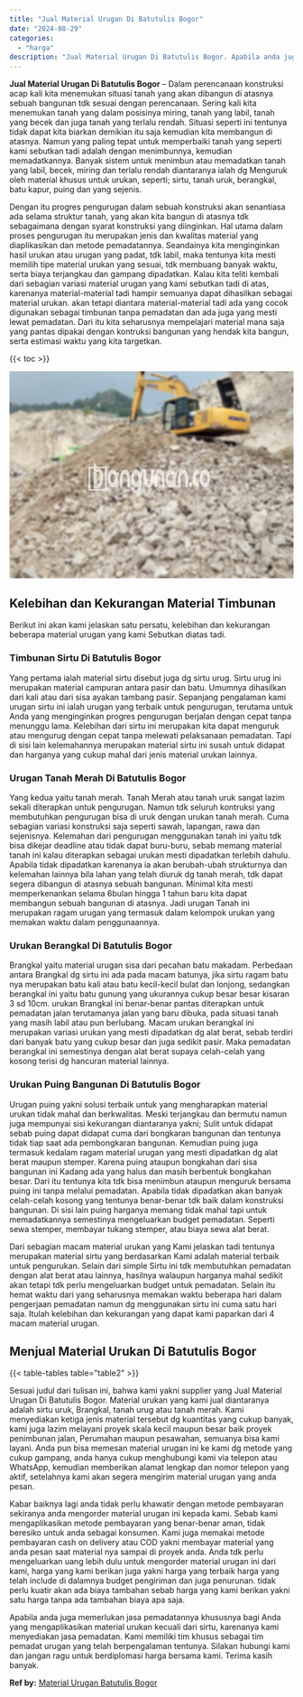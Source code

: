 ```yaml
---
title: "Jual Material Urugan Di Batutulis Bogor"
date: "2024-08-29"
categories: 
  - "harga"
description: "Jual Material Urugan Di Batutulis Bogor. Apabila anda juga memerlukan jasa pemadatannya khususnya bagi Anda yang mengaplikasikan material urukan kecuali dari..."
---
```


**Jual Material Urugan Di Batutulis Bogor** – Dalam perencanaan konstruksi acap kali kita menemukan situasi tanah yang akan dibangun di atasnya sebuah bangunan tdk sesuai dengan perencanaan. Sering kali kita menemukan tanah yang dalam posisinya miring, tanah yang labil, tanah yang becek dan juga tanah yang terlalu rendah. Situasi seperti ini tentunya tidak dapat kita biarkan demikian itu saja kemudian kita membangun di atasnya. Namun yang paling tepat untuk memperbaiki tanah yang seperti kami sebutkan tadi adalah dengan menimbunnya, kemudian memadatkannya. Banyak sistem untuk menimbun atau memadatkan tanah yang labil, becek, miring dan terlalu rendah diantaranya ialah dg Menguruk oleh material khusus untuk urukan, seperti; sirtu, tanah uruk, berangkal, batu kapur, puing dan yang sejenis.

Dengan itu progres pengurugan dalam sebuah konstruksi akan senantiasa ada selama struktur tanah, yang akan kita bangun di atasnya tdk sebagaimana dengan syarat konstruksi yang diinginkan. Hal utama dalam proses pengurugan itu merupakan jenis dan kwalitas material yang diaplikasikan dan metode pemadatannya. Seandainya kita menginginkan hasil urukan atau urugan yang padat, tdk labil, maka tentunya kita mesti memilih tipe material urukan yang sesuai, tdk membuang banyak waktu, serta biaya terjangkau dan gampang dipadatkan. Kalau kita teliti kembali dari sebagian variasi material urugan yang kami sebutkan tadi di atas, karenanya material-material tadi hampir semuanya dapat dihasilkan sebagai material urukan. akan tetapi diantara material-material tadi ada yang cocok digunakan sebagai timbunan tanpa pemadatan dan ada juga yang mesti lewat pemadatan. Dari itu kita seharusnya mempelajari material mana saja yang pantas dipakai dengan kontruksi bangunan yang hendak kita bangun, serta estimasi waktu yang kita targetkan.

{{< toc >}}

![Jual Material Urugan Di Batutulis Bogor](/images/jual-urugan-39.png)

## Kelebihan dan Kekurangan Material Timbunan

Berikut ini akan kami jelaskan satu persatu, kelebihan dan kekurangan beberapa material urugan yang kami Sebutkan diatas tadi.

### Timbunan Sirtu Di Batutulis Bogor

Yang pertama ialah material sirtu disebut juga dg sirtu urug. Sirtu urug ini merupakan material campuran antara pasir dan batu. Umumnya dihasilkan dari kali atau dari sisa ayakan tambang pasir. Sepanjang pengalaman kami urugan sirtu ini ialah urugan yang terbaik untuk pengurugan, terutama untuk Anda yang menginginkan progres pengurugan berjalan dengan cepat tanpa menunggu lama. Kelebihan dari sirtu ini merupakan kita dapat menguruk atau mengurug dengan cepat tanpa melewati pelaksanaan pemadatan. Tapi di sisi lain kelemahannya merupakan material sirtu ini susah untuk didapat dan harganya yang cukup mahal dari jenis material urukan lainnya.

### Urugan Tanah Merah Di Batutulis Bogor

Yang kedua yaitu tanah merah. Tanah Merah atau tanah uruk sangat lazim sekali diterapkan untuk pengurugan. Namun tdk seluruh kontruksi yang membutuhkan pengurugan bisa di uruk dengan urukan tanah merah. Cuma sebagian variasi konstruksi saja seperti sawah, lapangan, rawa dan sejenisnya. Kelemahan dari pengurugan menggunakan tanah ini yaitu tdk bisa dikejar deadline atau tidak dapat buru-buru, sebab memang material tanah ini kalau diterapkan sebagai urukan mesti dipadatkan terlebih dahulu. Apabila tidak dipadatkan karenanya ia akan berubah-ubah strukturnya dan kelemahan lainnya bila lahan yang telah diuruk dg tanah merah, tdk dapat segera dibangun di atasnya sebuah bangunan. Minimal kita mesti memperkenankan selama 6bulan hingga 1 tahun baru kita dapat membangun sebuah bangunan di atasnya. Jadi urugan Tanah ini merupakan ragam urugan yang termasuk dalam kelompok urukan yang memakan waktu dalam penggunaannya.

### Urukan Berangkal Di Batutulis Bogor

Brangkal yaitu material urugan sisa dari pecahan batu makadam. Perbedaan antara Brangkal dg sirtu ini ada pada macam batunya, jika sirtu ragam batu nya merupakan batu kali atau batu kecil-kecil bulat dan lonjong, sedangkan berangkal ini yaitu batu gunung yang ukurannya cukup besar besar kisaran 3 sd 10cm. urukan Brangkal ini benar-benar pantas diterapkan untuk pemadatan jalan terutamanya jalan yang baru dibuka, pada situasi tanah yang masih labil atau pun berlubang. Macam urukan berangkal ini merupakan variasi urukan yang mesti dipadatkan dg alat berat, sebab terdiri dari banyak batu yang cukup besar dan juga sedikit pasir. Maka pemadatan berangkal ini semestinya dengan alat berat supaya celah-celah yang kosong terisi dg hancuran material lainnya.

### Urukan Puing Bangunan Di Batutulis Bogor

Urugan puing yakni solusi terbaik untuk yang mengharapkan material urukan tidak mahal dan berkwalitas. Meski terjangkau dan bermutu namun juga mempunyai sisi kekurangan diantaranya yakni; Sulit untuk didapat sebab puing dapat didapat cuma dari bongkaran bangunan dan tentunya tidak tiap saat ada pembongkaran bangunan. Kemudian puing juga termasuk kedalam ragam material urugan yang mesti dipadatkan dg alat berat maupun stemper. Karena puing ataupun bongkahan dari sisa bangunan ini Kadang ada yang halus dan masih berbentuk bongkahan besar. Dari itu tentunya kita tdk bisa menimbun ataupun menguruk bersama puing ini tanpa melalui pemadatan. Apabila tidak dipadatkan akan banyak celah-celah kosong yang tentunya benar-benar tdk baik dalam konstruksi bangunan. Di sisi lain puing harganya memang tidak mahal tapi untuk memadatkannya semestinya mengeluarkan budget pemadatan. Seperti sewa stemper, membayar tukang stemper, atau biaya sewa alat berat.

Dari sebagian macam material urukan yang Kami jelaskan tadi tentunya merupakan material sirtu yang berdasarkan Kami adalah material terbaik untuk pengurukan. Selain dari simple Sirtu ini tdk membutuhkan pemadatan dengan alat berat atau lainnya, hasilnya walaupun harganya mahal sedikit akan tetapi tdk perlu mengeluarkan budget untuk pemadatan. Selain itu hemat waktu dari yang seharusnya memakan waktu beberapa hari dalam pengerjaan pemadatan namun dg menggunakan sirtu ini cuma satu hari saja. Itulah kelebihan dan kekurangan yang dapat kami paparkan dari 4 macam material urugan.

## Menjual Material Urukan Di Batutulis Bogor

{{< table-tables table="table2" >}}

Sesuai judul dari tulisan ini, bahwa kami yakni supplier yang Jual Material Urugan Di Batutulis Bogor. Material urukan yang kami jual diantaranya adalah sirtu uruk, Brangkal, tanah urug atau tanah merah. Kami menyediakan ketiga jenis material tersebut dg kuantitas yang cukup banyak, kami juga lazim melayani proyek skala kecil maupun besar baik proyek penimbunan jalan, Perumahan maupun pesawahan, semuanya bisa kami layani. Anda pun bisa memesan material urugan ini ke kami dg metode yang cukup gampang, anda hanya cukup menghubungi kami via telepon atau WhatsApp, kemudian memberikan alamat lengkap dan nomor telepon yang aktif, setelahnya kami akan segera mengirim material urugan yang anda pesan.

Kabar baiknya lagi anda tidak perlu khawatir dengan metode pembayaran sekiranya anda mengorder material urugan ini kepada kami. Sebab kami mengaplikasikan metode pembayaran yang benar-benar aman, tidak beresiko untuk anda sebagai konsumen. Kami juga memakai metode pembayaran cash on delivery atau COD yakni membayar material yang anda pesan saat material nya sampai di proyek anda. Anda tdk perlu mengeluarkan uang lebih dulu untuk mengorder material urugan ini dari kami, harga yang kami berikan juga yakni harga yang terbaik harga yang telah include di dalamnya budget pengiriman dan juga penurunan. tidak perlu kuatir akan ada biaya tambahan sebab harga yang kami berikan yakni satu harga tanpa ada tambahan biaya apa saja.

Apabila anda juga memerlukan jasa pemadatannya khususnya bagi Anda yang mengaplikasikan material urukan kecuali dari sirtu, karenanya kami menyediakan jasa pemadatan. Kami memiliki tim khusus sebagai tim pemadat urugan yang telah berpengalaman tentunya. Silakan hubungi kami dan jangan ragu untuk berdiplomasi harga bersama kami. Terima kasih banyak.

**Ref by:** [Material Urugan Batutulis Bogor](https://id.wikipedia.org/wiki/Material)
